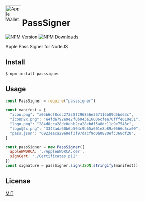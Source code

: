 <img src="https://docs-assets.developer.apple.com/published/c104c9bff0/841b02dd-b78c-4cad-8da4-700761d34e14.png" width="50" height="50" alt="Apple Wallet Logo" align="left" />

# PassSigner

[![NPM Version][npm-image]][npm-url]
[![NPM Downloads][downloads-image]][downloads-url]

Apple Pass Signer for NodeJS

## Install

```
$ npm install passsigner
```

## Usage

```js
const PassSigner = require("passsigner")

const manifest = {
  "icon.png": "a05b6df8cdc27338f296856e367116b09d5bd63c",
  "icon@2x.png": "e4fda792e9e2f0b043e16006cfea70fffe610e51",
  "logo.png": "284d8cca28de0ebb2ca28ebdf5a8dc11c9e7543c",
  "logo@2x.png": "3343ada60b6b504c9b65a601e8b89a0566d5ca00",
  "pass.json": "6923eaca29e9ef3f97dacf9d0a0880efc368df28",
}

const passSigner = new PassSigner({
  appleWWDRCA: './AppleWWDRCA.cer',
  signCert: './Certificates.p12'
})
const signature = passSigner.sign(JSON.stringify(manifest))
```

## License

[MIT](LICENSE)

[npm-image]: https://img.shields.io/npm/v/passsigner.svg
[npm-url]: https://npmjs.org/package/passsigner
[downloads-image]: https://img.shields.io/npm/dm/passsigner.svg
[downloads-url]: https://npmcharts.com/compare/passsigner?minimal=true
